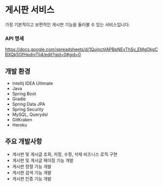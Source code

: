 # 게시판 서비스

가장 기본적이고 보편적인 게시판 기능을 둘러볼 수 있는 서비스입니다.

### API 명세
https://docs.google.com/spreadsheets/d/1QujnctjlAPBpNEvThSv_EMgOkgCBXQk5GfHpdnjTIj4/edit?gid=0#gid=0

## 개발 환경

* Intellij IDEA Ultimate
* Java
* Spring Boot
* Gradle
* Spring Data JPA
* Spring Security
* MySQL, Querydsl
* GitKraken
* Heroku

## 주요 개발사항
* 게시판 및 게시글 조회, 저장, 수정, 삭제 비즈니스 로직 구현
* 게시판 및 게시글 페이징 기능 개발
* 게시판 정렬 기능 개발
* 게시판 검색 기능 개발
* 게시판 인증 기능 개발

